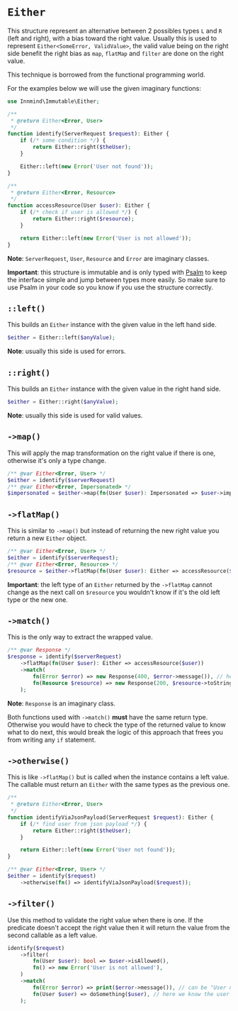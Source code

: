 # `Either`

This structure represent an alternative between 2 possibles types `L` and `R` (left and right), with a bias toward the right value. Usually this is used to represent `Either<SomeError, ValidValue>`, the valid value being on the right side benefit the right bias as `map`, `flatMap` and `filter` are done on the right value.

This technique is borrowed from the functional programming world.

For the examples below we will use the given imaginary functions:

```php
use Innmind\Immutable\Either;

/**
 * @return Either<Error, User>
 */
function identify(ServerRequest $request): Either {
    if (/* some condition */) {
        return Either::right($theUser);
    }

    Either::left(new Error('User not found'));
}

/**
 * @return Either<Error, Resource>
 */
function accessResource(User $user): Either {
    if (/* check if user is allowed */) {
        return Either::right($resource);
    }

    return Either::left(new Error('User is not allowed'));
}
```

**Note**: `ServerRequest`, `User`, `Resource` and `Error` are imaginary classes.

**Important**: this structure is immutable and is only typed with [Psalm](http://psalm.dev) to keep the interface simple and jump between types more easily. So make sure to use Psalm in your code so you know if you use the structure correctly.

## `::left()`

This builds an `Either` instance with the given value in the left hand side.

```php
$either = Either::left($anyValue);
```

**Note**: usually this side is used for errors.

## `::right()`

This builds an `Either` instance with the given value in the right hand side.

```php
$either = Either::right($anyValue);
```

**Note**: usually this side is used for valid values.

## `->map()`

This will apply the map transformation on the right value if there is one, otherwise it's only a type change.

```php
/** @var Either<Error, User> */
$either = identify($serverRequest)
/** @var Either<Error, Impersonated> */
$impersonated = $either->map(fn(User $user): Impersonated => $user->impersonateAdmin());
```

## `->flatMap()`

This is similar to `->map()` but instead of returning the new right value you return a new `Either` object.

```php
/** @var Either<Error, User> */
$either = identify($serverRequest);
/** @var Either<Error, Resource> */
$resource = $either->flatMap(fn(User $user): Either => accessResource($user));
```

**Important**: the left type of an `Either` returned by the `->flatMap` cannot change as the next call on `$resource` you wouldn't know if it's the old left type or the new one.

## `->match()`

This is the only way to extract the wrapped value.

```php
/** @var Response */
$response = identify($serverRequest)
    ->flatMap(fn(User $user): Either => accessResource($user))
    ->match(
        fn(Error $error) => new Response(400, $error->message()), // here the error can be from identify or from accessResource
        fn(Resource $resource) => new Response(200, $resource->toString()),
    );
```

**Note**: `Response` is an imaginary class.

Both functions used with `->match()` **must** have the same return type. Otherwise you would have to check the type of the returned value to know what to do next, this would break the logic of this approach that frees you from writing any `if` statement.

## `->otherwise()`

This is like `->flatMap()` but is called when the instance contains a left value. The callable must return an `Either` with the same types as the previous one.

```php
/**
 * @return Either<Error, User>
 */
function identifyViaJsonPayload(ServerRequest $request): Either {
    if (/* find user from json payload */) {
        return Either::right($theUser);
    }

    return Either::left(new Error('User not found'));
}

/** @var Either<Error, User> */
$either = identify($request)
    ->otherwise(fn() => identifyViaJsonPayload($request));
```

## `->filter()`

Use this method to validate the right value when there is one. If the predicate doesn't accept the right value then it will return the value from the second callable as a left value.

```php
identify($request)
    ->filter(
        fn(User $user): bool => $user->isAllowed(),
        fn() => new Error('User is not allowed'),
    )
    ->match(
        fn(Error $error) => print($error->message()), // can be "User not found" or "User is not allowed"
        fn(User $user) => doSomething($user), // here we know the user is allowed
    );
```
